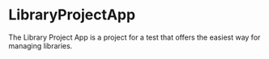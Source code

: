# LibraryProjectApp
The Library Project App is a project for a test that offers the easiest way for managing libraries.
